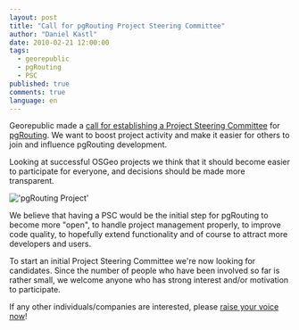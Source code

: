 ```yaml
---
layout: post
title: "Call for pgRouting Project Steering Committee"
author: "Daniel Kastl"
date: 2010-02-21 12:00:00
tags: 
  - georepublic 
  - pgRouting 
  - PSC
published: true
comments: true
language: en
---
```


Georepublic made a [call for establishing a Project Steering Committee][1] for [pgRouting][2]. We want to boost project activity and make it easier for others to join and influence pgRouting development. 

Looking at successful OSGeo projects we think that it should become easier to participate for everyone, and decisions should be made more transparent. 

!['pgRouting Project'][4]

We believe that having a PSC would be the initial step for pgRouting to become more "open", to handle project management properly, to improve code quality, to hopefully extend functionality and of course to attract more developers and users.

<!-- more -->

To start an initial Project Steering Committee we're now looking for candidates. 
Since the number of people who have been involved so far is rather small, we welcome anyone who has strong interest and/or motivation to participate.

If any other individuals/companies are interested, please [raise your voice now][3]!

[1]: http://pgrouting.postlbs.org/discussion/topic/336
[2]: http://www.pgrouting.org/
[3]: http://lists.postlbs.org/mailman/listinfo/pgrouting-users
[4]: http://pgrouting.org/_images/pgrouting.png
